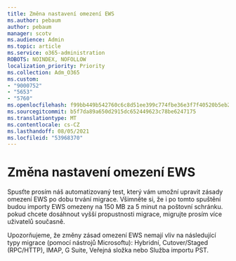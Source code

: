 ```yaml
---
title: Změna nastavení omezení EWS
ms.author: pebaum
author: pebaum
manager: scotv
ms.audience: Admin
ms.topic: article
ms.service: o365-administration
ROBOTS: NOINDEX, NOFOLLOW
localization_priority: Priority
ms.collection: Adm_O365
ms.custom:
- "9000752"
- "5653"
- "5760"
ms.openlocfilehash: f99bb449b542760c6c8d51ee399c774fbe36e3f7f40520b5eb23f39d9d7c08dd
ms.sourcegitcommit: b5f7da89a650d2915dc652449623c78be6247175
ms.translationtype: MT
ms.contentlocale: cs-CZ
ms.lasthandoff: 08/05/2021
ms.locfileid: "53968370"
---
```

# <a name="changing-ews-throttling-settings"></a>Změna nastavení omezení EWS

Spusťte prosím náš automatizovaný test, který vám umožní upravit zásady omezení EWS po dobu trvání migrace. Všimněte si, že i po tomto spuštění budou importy EWS omezeny na 150 MB za 5 minut na poštovní schránku. pokud chcete dosáhnout vyšší propustnosti migrace, migrujte prosím více uživatelů současně.

Upozorňujeme, že změny zásad omezení EWS nemají vliv na následující typy migrace (pomocí nástrojů Microsoftu): Hybridní, Cutover/Staged (RPC/HTTP), IMAP, G Suite, Veřejná složka nebo Služba importu PST.